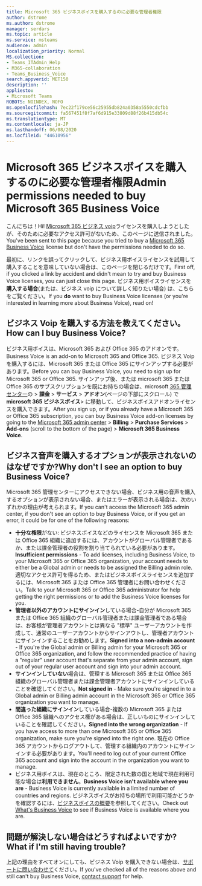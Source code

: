 ```yaml
---
title: Microsoft 365 ビジネスボイスを購入するのに必要な管理者権限
author: dstrome
ms.author: dstrome
manager: serdars
ms.topic: article
ms.service: msteams
audience: admin
localization_priority: Normal
MS.collection:
- Teams_ITAdmin_Help
- M365-collaboration
- Teams_Business_Voice
search.appverid: MET150
description: ''
appliesto:
- Microsoft Teams
ROBOTS: NOINDEX, NOFO
ms.openlocfilehash: 7ec22f179ce56c25955db824a0358a5550cdcfbb
ms.sourcegitcommit: fa567451f8f7af6d915e33809d88f26b415db54c
ms.translationtype: MT
ms.contentlocale: ja-JP
ms.lasthandoff: 06/08/2020
ms.locfileid: "44610956"
---
```

# <a name="admin-permissions-needed-to-buy-microsoft-365-business-voice"></a><span data-ttu-id="b11bc-102">Microsoft 365 ビジネスボイスを購入するのに必要な管理者権限</span><span class="sxs-lookup"><span data-stu-id="b11bc-102">Admin permissions needed to buy Microsoft 365 Business Voice</span></span>

<span data-ttu-id="b11bc-103">こんにちは！</span><span class="sxs-lookup"><span data-stu-id="b11bc-103">Hi!</span></span> <span data-ttu-id="b11bc-104">[Microsoft 365 ビジネス voip](../whats-business-voice.md)ライセンスを購入しようとしたが、そのために必要なアクセス許可がないため、このページに送信されました。</span><span class="sxs-lookup"><span data-stu-id="b11bc-104">You've been sent to this page because you tried to buy a [Microsoft 365 Business Voice](../whats-business-voice.md) license but don't have the permissions needed to do so.</span></span>

<span data-ttu-id="b11bc-105">最初に、リンクを誤ってクリックして、ビジネス用ボイスライセンスを試用して購入することを意味していない場合は、このページを閉じるだけです。</span><span class="sxs-lookup"><span data-stu-id="b11bc-105">First off, if you clicked a link by accident and didn't mean to try and buy Business Voice licenses, you can just close this page.</span></span> <span data-ttu-id="b11bc-106">ビジネス用ボイスライセンスを**購入する場合**(または、ビジネス voip について詳しく知りたい場合) は、こちらをご覧ください。</span><span class="sxs-lookup"><span data-stu-id="b11bc-106">If you **do** want to buy Business Voice licenses (or you're interested in learning more about Business Voice), read on!</span></span>

## <a name="how-can-i-buy-business-voice"></a><span data-ttu-id="b11bc-107">ビジネス Voip を購入する方法を教えてください。</span><span class="sxs-lookup"><span data-stu-id="b11bc-107">How can I buy Business Voice?</span></span>

<span data-ttu-id="b11bc-108">ビジネス用ボイスは、Microsoft 365 および Office 365 のアドオンです。</span><span class="sxs-lookup"><span data-stu-id="b11bc-108">Business Voice is an add-on to Microsoft 365 and Office 365.</span></span> <span data-ttu-id="b11bc-109">ビジネス Voip を購入するには、Microsoft 365 または Office 365 にサインアップする必要があります。</span><span class="sxs-lookup"><span data-stu-id="b11bc-109">Before you can buy Business Voice, you need to sign up for Microsoft 365 or Office 365.</span></span> <span data-ttu-id="b11bc-110">サインアップ後、または microsoft 365 または Office 365 のサブスクリプションを既にお持ちの場合は、microsoft [365 管理センター](https://admin.microsoft.com)の  >  **課金**  >  **サービス**  >  **アドオン**(ページの下部にスクロール) で**microsoft 365 ビジネスボイス**> に移動して、ビジネスボイスアドオンライセンスを購入できます。</span><span class="sxs-lookup"><span data-stu-id="b11bc-110">After you sign up, or if you already have a Microsoft 365 or Office 365 subscription, you can buy Business Voice add-on licenses by going to the [Microsoft 365 admin center](https://admin.microsoft.com) > **Billing** > **Purchase Services** > **Add-ons** (scroll to the bottom of the page) > **Microsoft 365 Business Voice**.</span></span>

## <a name="why-dont-i-see-an-option-to-buy-business-voice"></a><span data-ttu-id="b11bc-111">ビジネス音声を購入するオプションが表示されないのはなぜですか?</span><span class="sxs-lookup"><span data-stu-id="b11bc-111">Why don't I see an option to buy Business Voice?</span></span>

<span data-ttu-id="b11bc-112">Microsoft 365 管理センターにアクセスできない場合、ビジネス用の音声を購入するオプションが表示されない場合、またはエラーが表示される場合は、次のいずれかの理由が考えられます。</span><span class="sxs-lookup"><span data-stu-id="b11bc-112">If you can't access the Microsoft 365 admin center, if you don't see an option to buy Business Voice, or if you get an error, it could be for one of the following reasons:</span></span>

- <span data-ttu-id="b11bc-113">**十分な権限**がない: ビジネスボイスなどのライセンスを Microsoft 365 または Office 365 組織に追加するには、アカウントがグローバル管理者であるか、または課金管理者の役割を割り当てられている必要があります。</span><span class="sxs-lookup"><span data-stu-id="b11bc-113">**Insufficient permissions** - To add licenses, including Business Voice, to your Microsoft 365 or Office 365 organization, your account needs to either be a Global admin or needs to be assigned the Billing admin role.</span></span> <span data-ttu-id="b11bc-114">適切なアクセス許可を得るため、またはビジネスボイスライセンスを追加するには、Microsoft 365 または Office 365 管理者にお問い合わせください。</span><span class="sxs-lookup"><span data-stu-id="b11bc-114">Talk to your Microsoft 365 or Office 365 administrator for help getting the right permissions or to add the Business Voice licenses for you.</span></span>
- <span data-ttu-id="b11bc-115">**管理者以外のアカウントにサインイン**している場合-自分が Microsoft 365 または Office 365 組織のグローバル管理者または課金管理者である場合は、お客様が管理者アカウントとは異なる "標準" ユーザーアカウントを作成して、通常のユーザーアカウントからサインアウトし、管理者アカウントにサインインすることをお勧めします。</span><span class="sxs-lookup"><span data-stu-id="b11bc-115">**Signed into a non-admin account** - If you're the Global admin or Billing admin for your Microsoft 365 or Office 365 organization, and follow the recommended practice of having a "regular" user account that's separate from your admin account, sign out of your regular user account and sign into your admin account.</span></span>
- <span data-ttu-id="b11bc-116">**サインインしていない**場合は、管理する Microsoft 365 または Office 365 組織のグローバル管理者または課金管理者アカウントにサインインしていることを確認してください。</span><span class="sxs-lookup"><span data-stu-id="b11bc-116">**Not signed in** - Make sure you're signed in to a Global admin or Billing admin account in the Microsoft 365 or Office 365 organization you want to manage.</span></span>
- <span data-ttu-id="b11bc-117">**間違った組織にサインイン**している場合-複数の Microsoft 365 または Office 365 組織へのアクセス権がある場合は、正しいものにサインインしていることを確認してください。</span><span class="sxs-lookup"><span data-stu-id="b11bc-117">**Signed into the wrong organization** - If you have access to more than one Microsoft 365 or Office 365 organization, make sure you're signed into the right one.</span></span> <span data-ttu-id="b11bc-118">現在の Office 365 アカウントからログアウトして、管理する組織内のアカウントにサインインする必要があります。</span><span class="sxs-lookup"><span data-stu-id="b11bc-118">You'll need to log out of your current Office 365 account and sign into the account in the organization you want to manage.</span></span>
- <span data-ttu-id="b11bc-119">ビジネス用ボイスは、現在のところ、限定された数の国と地域で現在利用可能な場合は**利用できません**。</span><span class="sxs-lookup"><span data-stu-id="b11bc-119">**Business Voice isn't available where you are** - Business Voice is currently available in a limited number of countries and regions.</span></span> <span data-ttu-id="b11bc-120">ビジネスボイスがお持ちの場所で利用可能かどうかを確認するには、[ビジネスボイスの概要](../whats-business-voice.md)を参照してください。</span><span class="sxs-lookup"><span data-stu-id="b11bc-120">Check out [What's Business Voice](../whats-business-voice.md) to see if Business Voice is available where you are.</span></span>

## <a name="what-if-im-still-having-trouble"></a><span data-ttu-id="b11bc-121">問題が解決しない場合はどうすればよいですか?</span><span class="sxs-lookup"><span data-stu-id="b11bc-121">What if I'm still having trouble?</span></span>

<span data-ttu-id="b11bc-122">上記の理由をすべてオンにしても、ビジネス Voip を購入できない場合は、[サポートに問い合わせて](https://docs.microsoft.com/office365/admin/contact-support-for-business-products)ください。</span><span class="sxs-lookup"><span data-stu-id="b11bc-122">If you've checked all of the reasons above and still can't buy Business Voice, [contact support](https://docs.microsoft.com/office365/admin/contact-support-for-business-products) for help.</span></span>

